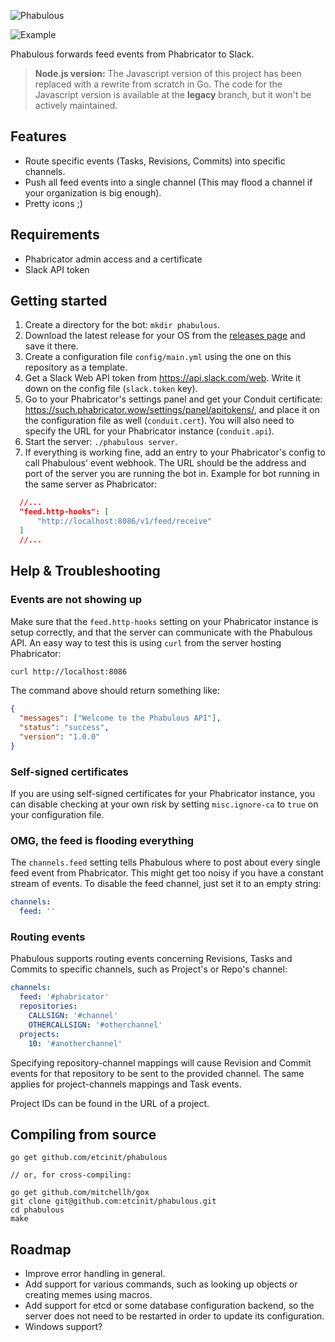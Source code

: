 ![Phabulous](http://i.imgur.com/0ezr6XZ.png)

![Example](http://i.imgur.com/Uv4nVJa.png)

Phabulous forwards feed events from Phabricator to Slack.

> **Node.js version:** The Javascript version of this project has been replaced
with a rewrite from scratch in Go. The code for the Javascript version is
available at the **legacy** branch, but it won't be actively maintained.

## Features

- Route specific events (Tasks, Revisions, Commits) into specific channels.
- Push all feed events into a single channel (This may flood a channel if your
  organization is big enough).
- Pretty icons ;)

## Requirements

- Phabricator admin access and a certificate
- Slack API token

## Getting started

1. Create a directory for the bot: `mkdir phabulous`.
2. Download the latest release for your OS from the [releases page](https://github.com/etcinit/phabulous/releases) and
save it there.
3. Create a configuration file `config/main.yml` using the one on this
repository as a template.
4. Get a Slack Web API token from https://api.slack.com/web. Write it down on
the config file (`slack.token` key).
5. Go to your Phabricator's settings panel and get your Conduit certificate: https://such.phabricator.wow/settings/panel/apitokens/, and place it on the
configuration file as well (`conduit.cert`). You will also need to specify the
URL for your Phabricator instance (`conduit.api`).
6. Start the server: `./phabulous server`.
7. If everything is working fine, add an entry to your Phabricator's config to
call Phabulous' event webhook. The URL should be the address and port of the
server you are running the bot in. Example for bot running in the same server
as Phabricator:

```json
  //...
  "feed.http-hooks": [
      "http://localhost:8086/v1/feed/receive"
  ]
  //...
```

## Help & Troubleshooting

### Events are not showing up

Make sure that the `feed.http-hooks` setting on your Phabricator instance is
setup correctly, and that the server can communicate with the Phabulous API.
An easy way to test this is using `curl` from the server hosting Phabricator:

```sh
curl http://localhost:8086
```

The command above should return something like:

```json
{
  "messages": ["Welcome to the Phabulous API"],
  "status": "success",
  "version": "1.0.0"
}
```

### Self-signed certificates

If you are using self-signed certificates for your Phabricator instance, you
can disable checking at your own risk by setting `misc.ignore-ca` to `true` on
your configuration file.

### OMG, the feed is flooding everything

The `channels.feed` setting tells Phabulous where to post about every single
feed event from Phabricator. This might get too noisy if you have a constant
stream of events. To disable the feed channel, just set it to an empty string:

```yaml
channels:
  feed: ''
```

### Routing events

Phabulous supports routing events concerning Revisions, Tasks and Commits to
specific channels, such as Project's or Repo's channel:

```yaml
channels:
  feed: '#phabricator'
  repositories:
    CALLSIGN: '#channel'
    OTHERCALLSIGN: '#otherchannel'
  projects:
    10: '#anotherchannel'
```

Specifying repository-channel mappings will cause Revision and Commit events
for that repository to be sent to the provided channel. The same applies for
project-channels mappings and Task events.

Project IDs can be found in the URL of a project.

## Compiling from source

```
go get github.com/etcinit/phabulous

// or, for cross-compiling:

go get github.com/mitchellh/gox
git clone git@github.com:etcinit/phabulous.git
cd phabulous
make
```

## Roadmap

- Improve error handling in general.
- Add support for various commands, such as looking up objects or creating
memes using macros.
- Add support for etcd or some database configuration backend, so the server
does not need to be restarted in order to update its configuration.
- Windows support?
